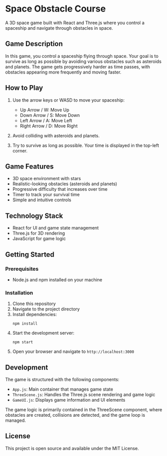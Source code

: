 # Space Obstacle Course

A 3D space game built with React and Three.js where you control a spaceship and navigate through obstacles in space.

## Game Description

In this game, you control a spaceship flying through space. Your goal is to survive as long as possible by avoiding various obstacles such as asteroids and planets. The game gets progressively harder as time passes, with obstacles appearing more frequently and moving faster.

## How to Play

1. Use the arrow keys or WASD to move your spaceship:
   - Up Arrow / W: Move Up
   - Down Arrow / S: Move Down
   - Left Arrow / A: Move Left
   - Right Arrow / D: Move Right

2. Avoid colliding with asteroids and planets.

3. Try to survive as long as possible. Your time is displayed in the top-left corner.

## Game Features

- 3D space environment with stars
- Realistic-looking obstacles (asteroids and planets)
- Progressive difficulty that increases over time
- Timer to track your survival time
- Simple and intuitive controls

## Technology Stack

- React for UI and game state management
- Three.js for 3D rendering
- JavaScript for game logic

## Getting Started

### Prerequisites

- Node.js and npm installed on your machine

### Installation

1. Clone this repository
2. Navigate to the project directory
3. Install dependencies:
   ```
   npm install
   ```
4. Start the development server:
   ```
   npm start
   ```
5. Open your browser and navigate to `http://localhost:3000`

## Development

The game is structured with the following components:

- `App.js`: Main container that manages game state
- `ThreeScene.js`: Handles the Three.js scene rendering and game logic
- `GameUI.js`: Displays game information and UI elements

The game logic is primarily contained in the ThreeScene component, where obstacles are created, collisions are detected, and the game loop is managed.

## License

This project is open source and available under the MIT License.
